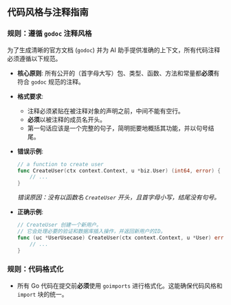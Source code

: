 ## 代码风格与注释指南

### 规则：遵循 `godoc` 注释风格

为了生成清晰的官方文档 (`godoc`) 并为 AI 助手提供准确的上下文，所有代码注释必须遵循以下规范。

- **核心原则**: 所有公开的（首字母大写）包、类型、函数、方法和常量都**必须**有符合 `godoc` 规范的注释。

- **格式要求**:
  - 注释必须紧贴在被注释对象的声明之前，中间不能有空行。
  - **必须**以被注释的成员名开头。
  - 第一句话应该是一个完整的句子，简明扼要地概括其功能，并以句号结尾。

- **错误示例**:
  ```go
  // a function to create user
  func CreateUser(ctx context.Context, u *biz.User) (int64, error) {
      // ...
  }
  ```
  *错误原因：没有以函数名 `CreateUser` 开头，且首字母小写，结尾没有句号。*

- **正确示例**:
  ```go
  // CreateUser 创建一个新用户。
  // 它会处理必要的验证和数据库插入操作，并返回新用户的ID。
  func (uc *UserUsecase) CreateUser(ctx context.Context, u *User) error {
      // ...
  }
  ```

### 规则：代码格式化

- 所有 Go 代码在提交前**必须**使用 `goimports` 进行格式化。这能确保代码风格和 `import` 块的统一。
